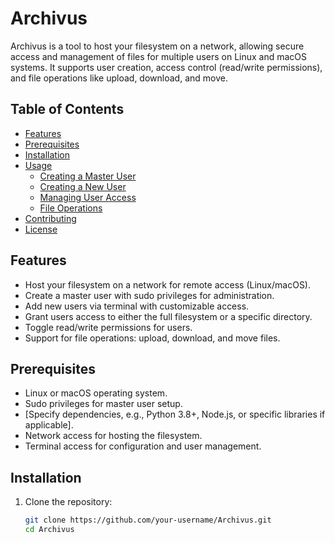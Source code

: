 # Archivus

Archivus is a tool to host your filesystem on a network, allowing secure access and management of files for multiple users on Linux and macOS systems. It supports user creation, access control (read/write permissions), and file operations like upload, download, and move.

## Table of Contents
- [Features](#features)
- [Prerequisites](#prerequisites)
- [Installation](#installation)
- [Usage](#usage)
  - [Creating a Master User](#creating-a-master-user)
  - [Creating a New User](#creating-a-new-user)
  - [Managing User Access](#managing-user-access)
  - [File Operations](#file-operations)
- [Contributing](#contributing)
- [License](#license)

## Features
- Host your filesystem on a network for remote access (Linux/macOS).
- Create a master user with sudo privileges for administration.
- Add new users via terminal with customizable access.
- Grant users access to either the full filesystem or a specific directory.
- Toggle read/write permissions for users.
- Support for file operations: upload, download, and move files.

## Prerequisites
- Linux or macOS operating system.
- Sudo privileges for master user setup.
- [Specify dependencies, e.g., Python 3.8+, Node.js, or specific libraries if applicable].
- Network access for hosting the filesystem.
- Terminal access for configuration and user management.

## Installation
1. Clone the repository:
   ```bash
   git clone https://github.com/your-username/Archivus.git
   cd Archivus